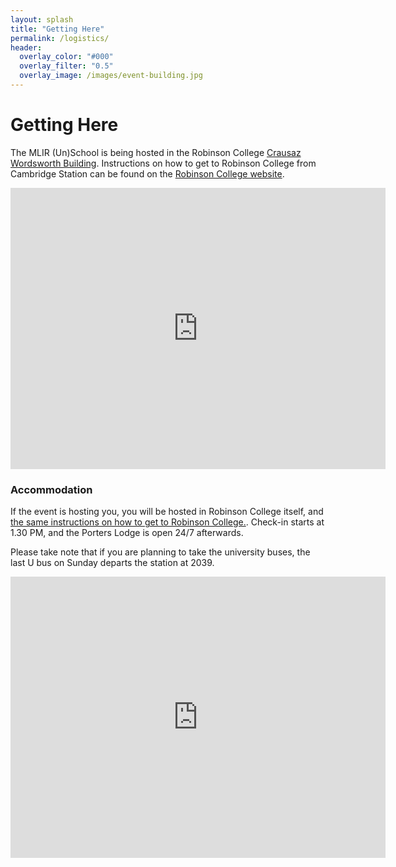```yaml
---
layout: splash
title: "Getting Here"
permalink: /logistics/
header:
  overlay_color: "#000"
  overlay_filter: "0.5"
  overlay_image: /images/event-building.jpg
---
```


# Getting Here

The MLIR (Un)School is being hosted in the Robinson College [Crausaz Wordsworth Building](https://www.robinson.cam.ac.uk/conferences/meet/crausaz-wordsworth-building). Instructions on how to get to Robinson College from Cambridge Station can be found on the [Robinson College website](https://www.robinson.cam.ac.uk/contact-us/visiting-robinson/public-transport). 

<iframe src="https://www.google.com/maps/embed?pb=!1m18!1m12!1m3!1d2038.3355040998117!2d0.10293745888900475!3d52.20532232018525!2m3!1f0!2f0!3f0!3m2!1i1024!2i768!4f13.1!3m3!1m2!1s0x47d870b142eed76b%3A0x576ce34c87efbddd!2sCrausaz%20Wordsworth%20Building%2C%20Robinson%20College!5e0!3m2!1sen!2suk!4v1757071861284!5m2!1sen!2suk" width="600" height="450" style="border:0;" allowfullscreen="" loading="lazy" referrerpolicy="no-referrer-when-downgrade"></iframe>

### Accommodation

If the event is hosting you, you will be hosted in Robinson College itself, and [the same instructions on how to get to Robinson College.](https://www.robinson.cam.ac.uk/contact-us/visiting-robinson/public-transport). Check-in starts at 1.30 PM, and the Porters Lodge is open 24/7 afterwards.

Please take note that if you are planning to take the university buses, the last U bus on Sunday departs the station at 2039.

<iframe src="https://www.google.com/maps/embed?pb=!1m18!1m12!1m3!1d5473.356577283845!2d0.10478836352597375!3d52.20424011502731!2m3!1f0!2f0!3f0!3m2!1i1024!2i768!4f13.1!3m3!1m2!1s0x47d870b1020987a1%3A0xd53fc9646c4ca42e!2sRobinson%20College!5e0!3m2!1sen!2suk!4v1757071370457!5m2!1sen!2suk" width="600" height="450" style="border:0;" allowfullscreen="" loading="lazy" referrerpolicy="no-referrer-when-downgrade"></iframe>



